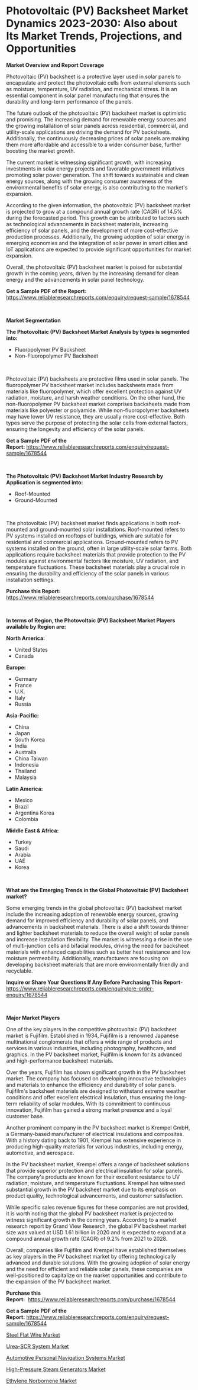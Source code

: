<p><h1>Photovoltaic (PV) Backsheet Market Dynamics 2023-2030: Also about Its Market Trends, Projections, and Opportunities</h1></p><p><strong>Market Overview and Report Coverage</strong></p>
<p><p>Photovoltaic (PV) backsheet is a protective layer used in solar panels to encapsulate and protect the photovoltaic cells from external elements such as moisture, temperature, UV radiation, and mechanical stress. It is an essential component in solar panel manufacturing that ensures the durability and long-term performance of the panels.</p><p>The future outlook of the photovoltaic (PV) backsheet market is optimistic and promising. The increasing demand for renewable energy sources and the growing installation of solar panels across residential, commercial, and utility-scale applications are driving the demand for PV backsheets. Additionally, the continuously decreasing prices of solar panels are making them more affordable and accessible to a wider consumer base, further boosting the market growth.</p><p>The current market is witnessing significant growth, with increasing investments in solar energy projects and favorable government initiatives promoting solar power generation. The shift towards sustainable and clean energy sources, along with the growing consumer awareness of the environmental benefits of solar energy, is also contributing to the market's expansion.</p><p>According to the given information, the photovoltaic (PV) backsheet market is projected to grow at a compound annual growth rate (CAGR) of 14.5% during the forecasted period. This growth can be attributed to factors such as technological advancements in backsheet materials, increasing efficiency of solar panels, and the development of more cost-effective production processes. Additionally, the growing adoption of solar energy in emerging economies and the integration of solar power in smart cities and IoT applications are expected to provide significant opportunities for market expansion.</p><p>Overall, the photovoltaic (PV) backsheet market is poised for substantial growth in the coming years, driven by the increasing demand for clean energy and the advancements in solar panel technology.</p></p>
<p><strong>Get a Sample PDF of the Report:</strong> <a href="https://www.reliableresearchreports.com/enquiry/request-sample/1678544">https://www.reliableresearchreports.com/enquiry/request-sample/1678544</a></p>
<p>&nbsp;</p>
<p><strong>Market Segmentation</strong></p>
<p><strong>The Photovoltaic (PV) Backsheet Market Analysis by types is segmented into:</strong></p>
<p><ul><li>Fluoropolymer PV Backsheet</li><li>Non-Fluoropolymer PV Backsheet</li></ul></p>
<p>&nbsp;</p>
<p><p>Photovoltaic (PV) backsheets are protective films used in solar panels. The fluoropolymer PV backsheet market includes backsheets made from materials like fluoropolymer, which offer excellent protection against UV radiation, moisture, and harsh weather conditions. On the other hand, the non-fluoropolymer PV backsheet market comprises backsheets made from materials like polyester or polyamide. While non-fluoropolymer backsheets may have lower UV resistance, they are usually more cost-effective. Both types serve the purpose of protecting the solar cells from external factors, ensuring the longevity and efficiency of the solar panels.</p></p>
<p><strong>Get a Sample PDF of the Report:</strong>&nbsp;<a href="https://www.reliableresearchreports.com/enquiry/request-sample/1678544">https://www.reliableresearchreports.com/enquiry/request-sample/1678544</a></p>
<p>&nbsp;</p>
<p><strong>The Photovoltaic (PV) Backsheet Market Industry Research by Application is segmented into:</strong></p>
<p><ul><li>Roof-Mounted</li><li>Ground-Mounted</li></ul></p>
<p>&nbsp;</p>
<p><p>The photovoltaic (PV) backsheet market finds applications in both roof-mounted and ground-mounted solar installations. Roof-mounted refers to PV systems installed on rooftops of buildings, which are suitable for residential and commercial applications. Ground-mounted refers to PV systems installed on the ground, often in large utility-scale solar farms. Both applications require backsheet materials that provide protection to the PV modules against environmental factors like moisture, UV radiation, and temperature fluctuations. These backsheet materials play a crucial role in ensuring the durability and efficiency of the solar panels in various installation settings.</p></p>
<p><strong>Purchase this Report:</strong>&nbsp; <a href="https://www.reliableresearchreports.com/purchase/1678544">https://www.reliableresearchreports.com/purchase/1678544</a></p>
<p>&nbsp;</p>
<p><strong>In terms of Region, the Photovoltaic (PV) Backsheet Market Players available by Region are:</strong></p>
<p>
    <p> <strong> North America: </strong>
        <ul>
            <li>United States</li>
            <li>Canada</li>
        </ul>
        </p> 
    <p> <strong> Europe: </strong>
        <ul>
            <li>Germany</li>
            <li>France</li>
            <li>U.K.</li>
            <li>Italy</li>
            <li>Russia</li>
        </ul>
        </p> 
    <p> <strong> Asia-Pacific: </strong>
        <ul>
            <li>China</li>
            <li>Japan</li>
            <li>South Korea</li>
            <li>India</li>
            <li>Australia</li>
            <li>China Taiwan</li>
            <li>Indonesia</li>
            <li>Thailand</li>
            <li>Malaysia</li>
        </ul>
        </p> 
    <p> <strong> Latin America: </strong>
        <ul>
            <li>Mexico</li>
            <li>Brazil</li>
            <li>Argentina Korea</li>
            <li>Colombia</li>
        </ul>
        </p> 
    <p> <strong> Middle East & Africa: </strong>
        <ul>
            <li>Turkey</li>
            <li>Saudi</li>
            <li>Arabia</li>
            <li>UAE</li>
            <li>Korea</li>
        </ul>
    </p>
    </p>
<p>&nbsp;</p>
<p><strong>What are the Emerging Trends in the Global Photovoltaic (PV) Backsheet market?</strong></p>
<p><p>Some emerging trends in the global photovoltaic (PV) backsheet market include the increasing adoption of renewable energy sources, growing demand for improved efficiency and durability of solar panels, and advancements in backsheet materials. There is also a shift towards thinner and lighter backsheet materials to reduce the overall weight of solar panels and increase installation flexibility. The market is witnessing a rise in the use of multi-junction cells and bifacial modules, driving the need for backsheet materials with enhanced capabilities such as better heat resistance and low moisture permeability. Additionally, manufacturers are focusing on developing backsheet materials that are more environmentally friendly and recyclable.</p></p>
<p><strong>Inquire or Share Your Questions If Any Before Purchasing This Report</strong>- <a href="https://www.reliableresearchreports.com/enquiry/pre-order-enquiry/1678544">https://www.reliableresearchreports.com/enquiry/pre-order-enquiry/1678544</a></p>
<p>&nbsp;</p>
<p><strong>Major Market Players</strong></p>
<p><p>One of the key players in the competitive photovoltaic (PV) backsheet market is Fujifilm. Established in 1934, Fujifilm is a renowned Japanese multinational conglomerate that offers a wide range of products and services in various industries, including photography, healthcare, and graphics. In the PV backsheet market, Fujifilm is known for its advanced and high-performance backsheet materials.</p><p>Over the years, Fujifilm has shown significant growth in the PV backsheet market. The company has focused on developing innovative technologies and materials to enhance the efficiency and durability of solar panels. Fujifilm's backsheet materials are designed to withstand extreme weather conditions and offer excellent electrical insulation, thus ensuring the long-term reliability of solar modules. With its commitment to continuous innovation, Fujifilm has gained a strong market presence and a loyal customer base.</p><p>Another prominent company in the PV backsheet market is Krempel GmbH, a Germany-based manufacturer of electrical insulations and composites. With a history dating back to 1901, Krempel has extensive experience in producing high-quality materials for various industries, including energy, automotive, and aerospace.</p><p>In the PV backsheet market, Krempel offers a range of backsheet solutions that provide superior protection and electrical insulation for solar panels. The company's products are known for their excellent resistance to UV radiation, moisture, and temperature fluctuations. Krempel has witnessed substantial growth in the PV backsheet market due to its emphasis on product quality, technological advancements, and customer satisfaction.</p><p>While specific sales revenue figures for these companies are not provided, it is worth noting that the global PV backsheet market is projected to witness significant growth in the coming years. According to a market research report by Grand View Research, the global PV backsheet market size was valued at USD 1.61 billion in 2020 and is expected to expand at a compound annual growth rate (CAGR) of 9.2% from 2021 to 2028.</p><p>Overall, companies like Fujifilm and Krempel have established themselves as key players in the PV backsheet market by offering technologically advanced and durable solutions. With the growing adoption of solar energy and the need for efficient and reliable solar panels, these companies are well-positioned to capitalize on the market opportunities and contribute to the expansion of the PV backsheet market.</p></p>
<p><strong>Purchase this Report:</strong>&nbsp;&nbsp;<a href="https://www.reliableresearchreports.com/purchase/1678544">https://www.reliableresearchreports.com/purchase/1678544</a></p>
<p></p>
<p><strong>Get a Sample PDF of the Report:</strong>&nbsp;<a href="https://www.reliableresearchreports.com/enquiry/request-sample/1678544">https://www.reliableresearchreports.com/enquiry/request-sample/1678544</a></p>
<p><p><a href="https://medium.com/@loriwatson1948/steel-flat-wire-market-size-growth-forecast-2023-2030-676a2fefb286">Steel Flat Wire Market</a></p><p><a href="https://www.linkedin.com/pulse/urea-scr-system-market-insights-players-forecast-till-2030-wn4se/">Urea-SCR System Market</a></p><p><a href="https://github.com/YashRP12/Market-Research-Report-List-1/blob/main/automotive-personal-navigation-systems-market.md">Automotive Personal Navigation Systems Market</a></p><p><a href="https://www.linkedin.com/pulse/high-pressure-steam-generators-market-size-share-global-analysis-3ry1e/">High-Pressure Steam Generators Market</a></p><p><a href="https://medium.com/@ruthmorales25/ethylene-norbornene-market-size-growth-forecast-2023-2030-99de96c88415">Ethylene Norbornene Market</a></p></p>